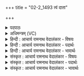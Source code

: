 +++
title = "02-2_1493 त्वं दाता"

+++
<details><summary>पदपाठः</summary>

त्व꣢म्। दा꣣ता꣢। प्र꣣थमः꣢। रा꣡ध꣢꣯साम्। अ꣣सि। अ꣡सि꣢꣯। स꣣त्यः꣢। ई꣣शानकृ꣢त्। ई꣣शान। कृ꣣त्। तु꣣विद्युम्न꣡स्य꣢। तु꣣वि। द्यु꣡म्नस्य꣢। यु꣡ज्या꣢꣯। आ। वृ꣣णीमहे। पुत्र꣡स्य꣢। पु꣣त्। त्र꣡स्य꣢꣯। श꣡व꣢꣯सः। म꣣हः꣢। १४९३।
</details>

<details><summary>अधिमन्त्रम् (VC)</summary>

- इन्द्रः
- नृमेधपुरुमेधावाङ्गिरसौ
- बार्हतः प्रगाथः (विषमा बृहती, समा सतोबृहती)
- पञ्चमः
</details>

<details><summary>हिन्दी : आचार्य रामनाथ वेदालंकार - विषयः</summary>

अगले मन्त्र में फिर परमात्मा और राजा का वर्णन है।
</details>

<details><summary>हिन्दी : आचार्य रामनाथ वेदालंकार - पदार्थः</summary>

पदार्थान्वय -  हे इन्द्र अर्थात् परमैश्वर्यवान् जगदीश्वर वा राजन् ! (त्वम्) आप (राधसाम्) ऐश्वर्यों के (प्रथमः) श्रेष्ठ (दाता) दाता, (सत्यः) सत्य के प्रेमी और (ईशानकृत्) निर्धनों को भी धन के स्वामी बना देनेवाले (असि) हो। (तुविद्युम्नस्य) बहुत धनी वा यशस्वी, (शवसः पुत्रस्य) बल के पुत्र अर्थात् अति बली, (महः) महान् आपके (युज्या) मित्रभाव को,सहयोग को (वृणीमहे) हम वरते हैं ॥२॥
</details>

<details><summary>हिन्दी : आचार्य रामनाथ वेदालंकार - भावार्थः</summary>

भावार्थ -  परमदानी,अतिशक्तिशाली परमात्मा और राजा की मैत्री को स्वीकार करके निर्धन भी धनवान्,कुछ करने में असमर्थ भी बहुत कार्य कर सकनेवाले,सेवक भी स्वामी और निन्दित भी यशस्वी हो जाते हैं ॥२॥
</details>

<details><summary>संस्कृत : आचार्य रामनाथ वेदालंकार - विषयः</summary>

अथ पुनः परमात्मा नृपतिश्च वर्ण्यते।
</details>

<details><summary>संस्कृत : आचार्य रामनाथ वेदालंकार - पदार्थः</summary>

पदार्थान्वय -  हे इन्द्र परमैश्वर्यवन् जगदीश्वर राजन् वा ! (त्वम् राधसाम्) ऐश्वर्याणाम् (प्रथमः) श्रेष्ठः (दाता) प्रदाता, (सत्यः) सत्यप्रियः, (ईशानकृत्) दुर्गतानपि ईशानान् अधीश्वरान् करोतीति तथाविधः (असि) वर्तसे। (तुविद्युम्नस्य) बहुधनस्य बहुकीर्तेर्वा, (शवसः पुत्रस्य) बलस्य सूनोः,अतिशयेन बलवतः इत्यर्थः, (महः) महतः तव (युज्या) युज्यं सख्यम्।[अत्र ‘सुपां सुलुक्०। अ० ७।१।३९’ इत्यनेन द्वितीयैकवचनस्य आकारादेशः।] (आ वृणीमहे) सम्भजामहे ॥२॥
</details>

<details><summary>संस्कृत : आचार्य रामनाथ वेदालंकार - भावार्थः</summary>

भावार्थ -  परमदातुरतिशयशक्तिशालिनः परमात्मनो नृपतेश्च सख्यं वृत्वा निर्धना अपि धनवन्तोऽकिञ्चित्करा अपि बहुकर्मक्षमाः सेवका अपि स्वामिनो निन्दिता अपि यशस्विनो जायन्ते ॥२॥
</details>